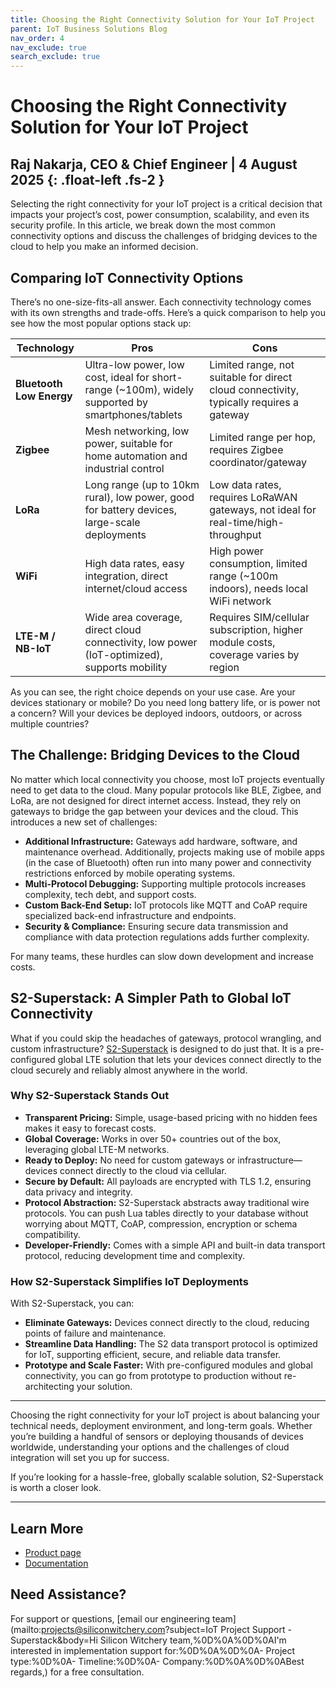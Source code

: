 ```yaml
---
title: Choosing the Right Connectivity Solution for Your IoT Project
parent: IoT Business Solutions Blog
nav_order: 4
nav_exclude: true
search_exclude: true
---
```


# **Choosing the Right Connectivity Solution for Your IoT Project**

Raj Nakarja, CEO & Chief Engineer \| 4 August 2025
{: .float-left	.fs-2 }
---

Selecting the right connectivity for your IoT project is a critical decision that impacts your project’s cost, power consumption, scalability, and even its security profile. In this article, we break down the most common connectivity options and discuss the challenges of bridging devices to the cloud to help you make an informed decision.

## Comparing IoT Connectivity Options

There’s no one-size-fits-all answer. Each connectivity technology comes with its own strengths and trade-offs. Here’s a quick comparison to help you see how the most popular options stack up:

| Technology               | Pros                                                                                              | Cons                                                                                    |
| ------------------------ | ------------------------------------------------------------------------------------------------- | --------------------------------------------------------------------------------------- |
| **Bluetooth Low Energy** | Ultra-low power, low cost, ideal for short-range (~100m), widely supported by smartphones/tablets | Limited range, not suitable for direct cloud connectivity, typically requires a gateway |
| **Zigbee**               | Mesh networking, low power, suitable for home automation and industrial control                   | Limited range per hop, requires Zigbee coordinator/gateway                              |
| **LoRa**                 | Long range (up to 10km rural), low power, good for battery devices, large-scale deployments       | Low data rates, requires LoRaWAN gateways, not ideal for real-time/high-throughput      |
| **WiFi**                 | High data rates, easy integration, direct internet/cloud access                                   | High power consumption, limited range (~100m indoors), needs local WiFi network         |
| **LTE-M / NB-IoT**       | Wide area coverage, direct cloud connectivity, low power (IoT-optimized), supports mobility       | Requires SIM/cellular subscription, higher module costs, coverage varies by region      |

As you can see, the right choice depends on your use case. Are your devices stationary or mobile? Do you need long battery life, or is power not a concern? Will your devices be deployed indoors, outdoors, or across multiple countries?

## The Challenge: Bridging Devices to the Cloud

No matter which local connectivity you choose, most IoT projects eventually need to get data to the cloud. Many popular protocols like BLE, Zigbee, and LoRa, are not designed for direct internet access. Instead, they rely on gateways to bridge the gap between your devices and the cloud. This introduces a new set of challenges:

- **Additional Infrastructure:** Gateways add hardware, software, and maintenance overhead. Additionally, projects making use of mobile apps (in the case of Bluetooth) often run into many power and connectivity restrictions enforced by mobile operating systems. 
- **Multi-Protocol Debugging:** Supporting multiple protocols increases complexity, tech debt, and support costs.
- **Custom Back-End Setup:** IoT protocols like MQTT and CoAP require specialized back-end infrastructure and endpoints.
- **Security & Compliance:** Ensuring secure data transmission and compliance with data protection regulations adds further complexity.

For many teams, these hurdles can slow down development and increase costs.

## S2-Superstack: A Simpler Path to Global IoT Connectivity

What if you could skip the headaches of gateways, protocol wrangling, and custom infrastructure? [S2-Superstack](https://www.siliconwitchery.com/s2-superstack) is designed to do just that. It is a pre-configured global LTE solution that lets your devices connect directly to the cloud securely and reliably almost anywhere in the world.

### Why S2-Superstack Stands Out

- **Transparent Pricing:** Simple, usage-based pricing with no hidden fees makes it easy to forecast costs.
- **Global Coverage:** Works in over 50+ countries out of the box, leveraging global LTE-M networks.
- **Ready to Deploy:** No need for custom gateways or infrastructure—devices connect directly to the cloud via cellular.
- **Secure by Default:** All payloads are encrypted with TLS 1.2, ensuring data privacy and integrity.
- **Protocol Abstraction:** S2-Superstack abstracts away traditional wire protocols. You can push Lua tables directly to your database without worrying about MQTT, CoAP, compression, encryption or schema compatibility.
- **Developer-Friendly:** Comes with a simple API and built-in data transport protocol, reducing development time and complexity.

### How S2-Superstack Simplifies IoT Deployments

With S2-Superstack, you can:

- **Eliminate Gateways:** Devices connect directly to the cloud, reducing points of failure and maintenance.
- **Streamline Data Handling:** The S2 data transport protocol is optimized for IoT, supporting efficient, secure, and reliable data transfer.
- **Prototype and Scale Faster:** With pre-configured modules and global connectivity, you can go from prototype to production without re-architecting your solution.

---

Choosing the right connectivity for your IoT project is about balancing your technical needs, deployment environment, and long-term goals. Whether you’re building a handful of sensors or deploying thousands of devices worldwide, understanding your options and the challenges of cloud integration will set you up for success.

If you’re looking for a hassle-free, globally scalable solution, S2-Superstack is worth a closer look. 

---

## Learn More

- [Product page](https://www.siliconwitchery.com/s2-superstack)
- [Documentation](/pages/superstack/)

## Need Assistance?

For support or questions, [email our engineering team](mailto:projects@siliconwitchery.com?subject=IoT Project Support - Superstack&amp;body=Hi Silicon Witchery team,%0D%0A%0D%0AI'm interested in implementation support for:%0D%0A%0D%0A- Project type:%0D%0A- Timeline:%0D%0A- Company:%0D%0A%0D%0ABest regards,) for a free consultation.
